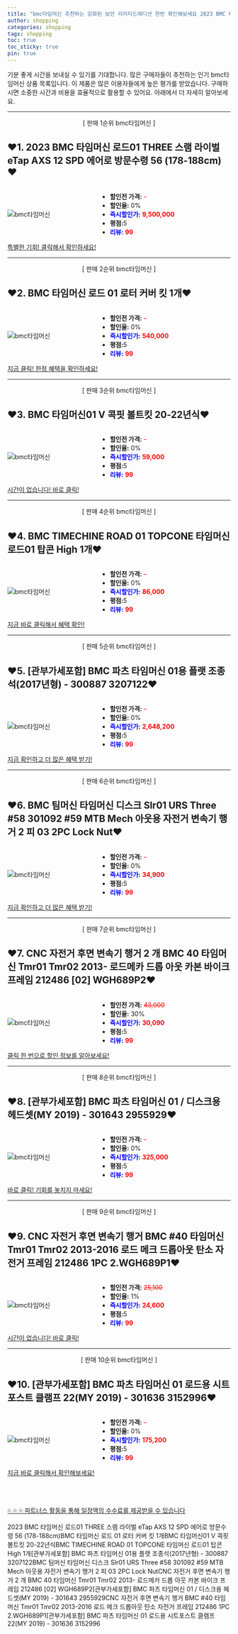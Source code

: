 ```yaml
---
title: "bmc타임머신 추천하는 강화된 보안 리미티드에디션 한번 확인해보세요 2023 BMC 타임머신 로드01 THREE"
author: shopping
categories: shopping
tags: shopping
toc: true
toc_sticky: true
pin: true
---
```

기분 좋게 시간을 보내실 수 있기를 기대합니다. 많은 구매자들이 추천하는 인기 bmc타임머신 상품 목록입니다. 이 제품은 많은 이용자들에게 높은 평가를 받았습니다. 구매하시면 소중한 시간과 비용을 효율적으로 활용할 수 있어요. 아래에서 더 자세히 알아보세요.

---
<p class="toplist" style="margin: 0 auto; display: block; width: fit-content;">[ 판매 1순위 bmc타임머신 ]</p>

<h2><strong>❤️1. 2023 BMC 타임머신 로드01 THREE 스램 라이벌 eTap AXS 12 SPD 에어로 방문수령 56 (178-188cm)❤️</strong></h2>

<div style="display: flex; align-items: center;">
    <div style="flex: 0.4;">
        <img src="https://thumbnail6.coupangcdn.com/thumbnails/remote/230x230ex/image/vendor_inventory/d240/6b0923c26c99ad2bc5ff81b97f9029f92ddbd257d1a925ad8e1cdde5dab6.jpeg" alt="bmc타임머신" style="max-width: 100%;">
    </div>
    <div style="flex: 0.6; margin-left: 10px;">
        <ul>
            <li><strong>할인전 가격:</strong> <del style="color: red;">-</del></li>
            <li><strong>할인율:</strong> 0%</li>
            <li><span style='color:blue'><strong>즉시할인가:</strong></span> <span style='color:red'><strong>9,500,000</strong></span></li>
            <li><strong>평점:</strong>5</li>
            <li><span style='color:blue'><strong>리뷰:</strong></span> <span style='color:red'><strong>99</strong></span></li>
        </ul>
    </div>
</div>
<div class="center">
    <a href="https://selin100587001.github.io?lptag=AF9450613&subid=githubio&pageKey=7248554958&traceid=V0-153&itemId=18433381284&vendorItemId=85574825301" class="myButton">
        특별한 기회! 클릭해서 확인하세요!
    </a>
</div>


---
<p class="toplist" style="margin: 0 auto; display: block; width: fit-content;">[ 판매 2순위 bmc타임머신 ]</p>

<h2><strong>❤️2. BMC 타임머신 로드 01 로터 커버 킷 1개❤️</strong></h2>

<div style="display: flex; align-items: center;">
    <div style="flex: 0.4;">
        <img src="https://thumbnail8.coupangcdn.com/thumbnails/remote/230x230ex/image/vendor_inventory/d67b/d78899e9c5c189d3750a303b04db06a80f91942d07759f5eb45a2ab4d55b.jpg" alt="bmc타임머신" style="max-width: 100%;">
    </div>
    <div style="flex: 0.6; margin-left: 10px;">
        <ul>
            <li><strong>할인전 가격:</strong> <del style="color: red;">-</del></li>
            <li><strong>할인율:</strong> 0%</li>
            <li><span style='color:blue'><strong>즉시할인가:</strong></span> <span style='color:red'><strong>540,000</strong></span></li>
            <li><strong>평점:</strong>5</li>
            <li><span style='color:blue'><strong>리뷰:</strong></span> <span style='color:red'><strong>99</strong></span></li>
        </ul>
    </div>
</div>
<div class="center">
    <a href="https://selin100587001.github.io?lptag=AF9450613&subid=githubio&pageKey=2043813874&traceid=V0-153&itemId=3474467875&vendorItemId=71460794103" class="myButton">
        지금 클릭! 한정 혜택을 확인하세요!
    </a>
</div>


---
<p class="toplist" style="margin: 0 auto; display: block; width: fit-content;">[ 판매 3순위 bmc타임머신 ]</p>

<h2><strong>❤️3. BMC 타임머신01 V 콕핏 볼트킷 20-22년식❤️</strong></h2>

<div style="display: flex; align-items: center;">
    <div style="flex: 0.4;">
        <img src="https://thumbnail8.coupangcdn.com/thumbnails/remote/230x230ex/image/vendor_inventory/53d2/5fa6b62a2adcf7ba973208dcce491e6d2de93ff0b22df771a26c75bac660.jpg" alt="bmc타임머신" style="max-width: 100%;">
    </div>
    <div style="flex: 0.6; margin-left: 10px;">
        <ul>
            <li><strong>할인전 가격:</strong> <del style="color: red;">-</del></li>
            <li><strong>할인율:</strong> 0%</li>
            <li><span style='color:blue'><strong>즉시할인가:</strong></span> <span style='color:red'><strong>59,000</strong></span></li>
            <li><strong>평점:</strong>5</li>
            <li><span style='color:blue'><strong>리뷰:</strong></span> <span style='color:red'><strong>99</strong></span></li>
        </ul>
    </div>
</div>
<div class="center">
    <a href="https://selin100587001.github.io?lptag=AF9450613&subid=githubio&pageKey=6704568974&traceid=V0-153&itemId=15541321909&vendorItemId=82760477317" class="myButton">
        시간이 없습니다! 바로 클릭!
    </a>
</div>


---
<p class="toplist" style="margin: 0 auto; display: block; width: fit-content;">[ 판매 4순위 bmc타임머신 ]</p>

<h2><strong>❤️4. BMC TIMECHINE ROAD 01 TOPCONE 타임머신 로드01 탑콘 High 1개❤️</strong></h2>

<div style="display: flex; align-items: center;">
    <div style="flex: 0.4;">
        <img src="https://thumbnail8.coupangcdn.com/thumbnails/remote/230x230ex/image/vendor_inventory/2a31/108e84f7a306d55138ab3bc2865fff7eeae771e8c28011dfae8e0d1cc064.jpg" alt="bmc타임머신" style="max-width: 100%;">
    </div>
    <div style="flex: 0.6; margin-left: 10px;">
        <ul>
            <li><strong>할인전 가격:</strong> <del style="color: red;">-</del></li>
            <li><strong>할인율:</strong> 0%</li>
            <li><span style='color:blue'><strong>즉시할인가:</strong></span> <span style='color:red'><strong>86,000</strong></span></li>
            <li><strong>평점:</strong>5</li>
            <li><span style='color:blue'><strong>리뷰:</strong></span> <span style='color:red'><strong>99</strong></span></li>
        </ul>
    </div>
</div>
<div class="center">
    <a href="https://selin100587001.github.io?lptag=AF9450613&subid=githubio&pageKey=5884542766&traceid=V0-153&itemId=10329915914&vendorItemId=77612140097" class="myButton">
        지금 바로 클릭해서 혜택 확인!
    </a>
</div>


---
<p class="toplist" style="margin: 0 auto; display: block; width: fit-content;">[ 판매 5순위 bmc타임머신 ]</p>

<h2><strong>❤️5. [관부가세포함] BMC 파츠 타임머신 01용 플랫 조종석(2017년형) - 300887 3207122❤️</strong></h2>

<div style="display: flex; align-items: center;">
    <div style="flex: 0.4;">
        <img src="https://thumbnail7.coupangcdn.com/thumbnails/remote/230x230ex/image/vendor_inventory/0240/187da906c090befc4fc4f920ab52cdb5c939dce7ba1a0e2d5d67a39d8815.jpg" alt="bmc타임머신" style="max-width: 100%;">
    </div>
    <div style="flex: 0.6; margin-left: 10px;">
        <ul>
            <li><strong>할인전 가격:</strong> <del style="color: red;">-</del></li>
            <li><strong>할인율:</strong> 0%</li>
            <li><span style='color:blue'><strong>즉시할인가:</strong></span> <span style='color:red'><strong>2,648,200</strong></span></li>
            <li><strong>평점:</strong>5</li>
            <li><span style='color:blue'><strong>리뷰:</strong></span> <span style='color:red'><strong>99</strong></span></li>
        </ul>
    </div>
</div>
<div class="center">
    <a href="https://selin100587001.github.io?lptag=AF9450613&subid=githubio&pageKey=7889893255&traceid=V0-153&itemId=21598007729&vendorItemId=88649530155" class="myButton">
        지금 확인하고 더 많은 혜택 받기!
    </a>
</div>


---
<p class="toplist" style="margin: 0 auto; display: block; width: fit-content;">[ 판매 6순위 bmc타임머신 ]</p>

<h2><strong>❤️6. BMC 팀머신 타임머신 디스크 Slr01 URS Three #58 301092 #59 MTB Mech 아웃용 자전거 변속기 행거 2 피 03 2PC Lock Nut❤️</strong></h2>

<div style="display: flex; align-items: center;">
    <div style="flex: 0.4;">
        <img src="https://thumbnail8.coupangcdn.com/thumbnails/remote/230x230ex/image/vendor_inventory/e0ab/e9cbf8aaf69ae20fb16c3a98e634788e03a3cf090042473a74fad2ffec27.jpg" alt="bmc타임머신" style="max-width: 100%;">
    </div>
    <div style="flex: 0.6; margin-left: 10px;">
        <ul>
            <li><strong>할인전 가격:</strong> <del style="color: red;">-</del></li>
            <li><strong>할인율:</strong> 0%</li>
            <li><span style='color:blue'><strong>즉시할인가:</strong></span> <span style='color:red'><strong>34,900</strong></span></li>
            <li><strong>평점:</strong>5</li>
            <li><span style='color:blue'><strong>리뷰:</strong></span> <span style='color:red'><strong>99</strong></span></li>
        </ul>
    </div>
</div>
<div class="center">
    <a href="https://selin100587001.github.io?lptag=AF9450613&subid=githubio&pageKey=6798305490&traceid=V0-153&itemId=16037416520&vendorItemId=90726982892" class="myButton">
        지금 확인하고 더 많은 혜택 받기!
    </a>
</div>


---
<p class="toplist" style="margin: 0 auto; display: block; width: fit-content;">[ 판매 7순위 bmc타임머신 ]</p>

<h2><strong>❤️7. CNC 자전거 후면 변속기 행거 2 개 BMC 40 타임머신 Tmr01 Tmr02 2013- 로드메카 드롭 아웃 카본 바이크 프레임 212486 [02] WGH689P2❤️</strong></h2>

<div style="display: flex; align-items: center;">
    <div style="flex: 0.4;">
        <img src="https://thumbnail6.coupangcdn.com/thumbnails/remote/230x230ex/image/vendor_inventory/47d2/4062b9c198222e13bba69e40fffa541636996b557be03064789df3501300.jpg" alt="bmc타임머신" style="max-width: 100%;">
    </div>
    <div style="flex: 0.6; margin-left: 10px;">
        <ul>
            <li><strong>할인전 가격:</strong> <del style="color: red;">43,000</del></li>
            <li><strong>할인율:</strong> 30%</li>
            <li><span style='color:blue'><strong>즉시할인가:</strong></span> <span style='color:red'><strong>30,090</strong></span></li>
            <li><strong>평점:</strong>5</li>
            <li><span style='color:blue'><strong>리뷰:</strong></span> <span style='color:red'><strong>99</strong></span></li>
        </ul>
    </div>
</div>
<div class="center">
    <a href="https://selin100587001.github.io?lptag=AF9450613&subid=githubio&pageKey=6834621015&traceid=V0-153&itemId=16234638606&vendorItemId=85700289596" class="myButton">
        클릭 한 번으로 할인 정보를 알아보세요!
    </a>
</div>


---
<p class="toplist" style="margin: 0 auto; display: block; width: fit-content;">[ 판매 8순위 bmc타임머신 ]</p>

<h2><strong>❤️8. [관부가세포함] BMC 파츠 타임머신 01 / 디스크용 헤드셋(MY 2019) - 301643 2955929❤️</strong></h2>

<div style="display: flex; align-items: center;">
    <div style="flex: 0.4;">
        <img src="https://thumbnail10.coupangcdn.com/thumbnails/remote/230x230ex/image/vendor_inventory/5d34/b70cf6ec65d037fd6eba3e4e9a6b260f8b4483b9d1ef7ae4a4a08a4bc368.jpg" alt="bmc타임머신" style="max-width: 100%;">
    </div>
    <div style="flex: 0.6; margin-left: 10px;">
        <ul>
            <li><strong>할인전 가격:</strong> <del style="color: red;">-</del></li>
            <li><strong>할인율:</strong> 0%</li>
            <li><span style='color:blue'><strong>즉시할인가:</strong></span> <span style='color:red'><strong>325,000</strong></span></li>
            <li><strong>평점:</strong>5</li>
            <li><span style='color:blue'><strong>리뷰:</strong></span> <span style='color:red'><strong>99</strong></span></li>
        </ul>
    </div>
</div>
<div class="center">
    <a href="https://selin100587001.github.io?lptag=AF9450613&subid=githubio&pageKey=7847719424&traceid=V0-153&itemId=21381964283&vendorItemId=88438954324" class="myButton">
        바로 클릭! 기회를 놓치지 마세요!
    </a>
</div>


---
<p class="toplist" style="margin: 0 auto; display: block; width: fit-content;">[ 판매 9순위 bmc타임머신 ]</p>

<h2><strong>❤️9. CNC 자전거 후면 변속기 행거 BMC #40 타임머신 Tmr01 Tmr02 2013-2016 로드 메크 드롭아웃 탄소 자전거 프레임 212486 1PC 2.WGH689P1❤️</strong></h2>

<div style="display: flex; align-items: center;">
    <div style="flex: 0.4;">
        <img src="https://thumbnail8.coupangcdn.com/thumbnails/remote/230x230ex/image/vendor_inventory/0065/75d26ee8c8d55c4df27acc42f9cedeb693121585cc22002bc89fad3906d7.jpg" alt="bmc타임머신" style="max-width: 100%;">
    </div>
    <div style="flex: 0.6; margin-left: 10px;">
        <ul>
            <li><strong>할인전 가격:</strong> <del style="color: red;">25,100</del></li>
            <li><strong>할인율:</strong> 1%</li>
            <li><span style='color:blue'><strong>즉시할인가:</strong></span> <span style='color:red'><strong>24,600</strong></span></li>
            <li><strong>평점:</strong>5</li>
            <li><span style='color:blue'><strong>리뷰:</strong></span> <span style='color:red'><strong>99</strong></span></li>
        </ul>
    </div>
</div>
<div class="center">
    <a href="https://selin100587001.github.io?lptag=AF9450613&subid=githubio&pageKey=7365140589&traceid=V0-153&itemId=18985008102&vendorItemId=87893125214" class="myButton">
        시간이 없습니다! 바로 클릭!
    </a>
</div>


---
<p class="toplist" style="margin: 0 auto; display: block; width: fit-content;">[ 판매 10순위 bmc타임머신 ]</p>

<h2><strong>❤️10. [관부가세포함] BMC 파츠 타임머신 01 로드용 시트포스트 클램프 22(MY 2019) - 301636 3152996❤️</strong></h2>

<div style="display: flex; align-items: center;">
    <div style="flex: 0.4;">
        <img src="https://thumbnail6.coupangcdn.com/thumbnails/remote/230x230ex/image/vendor_inventory/b79c/4c043734d78c8c708793497491624b73b14f6d21bbd0e94ccf9cc3ed3df0.jpg" alt="bmc타임머신" style="max-width: 100%;">
    </div>
    <div style="flex: 0.6; margin-left: 10px;">
        <ul>
            <li><strong>할인전 가격:</strong> <del style="color: red;">-</del></li>
            <li><strong>할인율:</strong> 0%</li>
            <li><span style='color:blue'><strong>즉시할인가:</strong></span> <span style='color:red'><strong>175,200</strong></span></li>
            <li><strong>평점:</strong>5</li>
            <li><span style='color:blue'><strong>리뷰:</strong></span> <span style='color:red'><strong>99</strong></span></li>
        </ul>
    </div>
</div>
<div class="center">
    <a href="https://selin100587001.github.io?lptag=AF9450613&subid=githubio&pageKey=7853817415&traceid=V0-153&itemId=21414061994&vendorItemId=88470365284" class="myButton">
        지금 바로 클릭해서 확인해보세요!
    </a>
</div>

<br><br><br>[💦 💦 💦 파트너스 활동을 통해 일정액의 수수료를 제공받을 수 있습니다](https://link.coupang.com/a/bcpT2c)<br><br>2023 BMC 타임머신 로드01 THREE 스램 라이벌 eTap AXS 12 SPD 에어로 방문수령 56 (178-188cm)BMC 타임머신 로드 01 로터 커버 킷 1개BMC 타임머신01 V 콕핏 볼트킷 20-22년식BMC TIMECHINE ROAD 01 TOPCONE 타임머신 로드01 탑콘 High 1개[관부가세포함] BMC 파츠 타임머신 01용 플랫 조종석(2017년형) - 300887 3207122BMC 팀머신 타임머신 디스크 Slr01 URS Three #58 301092 #59 MTB Mech 아웃용 자전거 변속기 행거 2 피 03 2PC Lock NutCNC 자전거 후면 변속기 행거 2 개 BMC 40 타임머신 Tmr01 Tmr02 2013- 로드메카 드롭 아웃 카본 바이크 프레임 212486 [02] WGH689P2[관부가세포함] BMC 파츠 타임머신 01 / 디스크용 헤드셋(MY 2019) - 301643 2955929CNC 자전거 후면 변속기 행거 BMC #40 타임머신 Tmr01 Tmr02 2013-2016 로드 메크 드롭아웃 탄소 자전거 프레임 212486 1PC 2.WGH689P1[관부가세포함] BMC 파츠 타임머신 01 로드용 시트포스트 클램프 22(MY 2019) - 301636 3152996